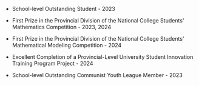 - School-level Outstanding Student - 2023

- First Prize in the Provincial Division of the National College Students' Mathematics Competition - 2023, 2024
  
- First Prize in the Provincial Division of the National College Students' Mathematical Modeling Competition - 2024
  
- Excellent Completion of a Provincial-Level University Student Innovation Training Program Project - 2024
  
- School-level Outstanding Communist Youth League Member - 2023
